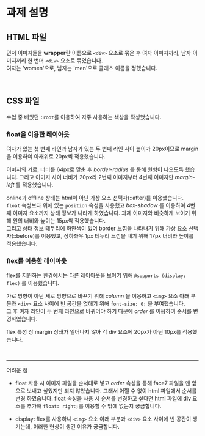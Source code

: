 # 과제 설명

## HTML 파일
먼저 이미지들을 **wrapper**란 이름으로 `<div>` 요소로 묶은 후 여자 이미지끼리, 남자 이미지끼리 한 번더 `<div>` 요소로 묶었습니다.  
여자는 'women'으로, 남자는 'men'으로 클래스 이름을 정했습니다.

<br />

## CSS 파일
수업 중 배웠던 `:root`를 이용하여 자주 사용하는 색상을 작성했습니다.

### float을 이용한 레이아웃
여자가 있는 첫 번째 라인과 남자가 있는 두 번째 라인 사이 높이가 20px이므로 margin을 이용하여 아래위로 20px씩 적용했습니다.

이미지의 가로, 너비를 64px로 맞춘 후 _border-radius_ 를 통해 원형이 나오도록 했습니다.
그리고 이미지 사이 너비가 20px라 2번째 이미지부터 4번째 이미지만 _margin-left_ 를 적용했습니다.

online과 offline 상태는 html이 아닌 가상 요소 선택자(::after)를 이용했습니다.  
`float` 속성보다 위에 있는 `position` 속성을 사용했고 _box-shadow_ 를 이용하여 4번째 이미지 요소까지 상태 정보가 나타게 하였습니다. 과제 이미지와 비슷하게 보이기 위해 원의 너비와 높이는 15px씩 적용했습니다.  
그리고 상태 정보 테두리에 하얀색이 있어 border 느낌을 나타내기 위해 가상 요소 선택자(::before)를 이용했고, 상하좌우 1px 테두리 느낌을 내기 위해 17px 너비와 높이를 적용했습니다.

### flex를 이용한 레이아웃
flex를 지원하는 환경에서는 다른 레이아웃을 보이기 위해 `@supports (display: flex)` 를 이용했습니다.

가로 방향이 아닌 세로 방향으로 바꾸기 위해 _column_ 을 이용하고 `<img>` 요소 아래 부분과 `<div>` 요소 사이에 빈 공간을 없애기 위해 `font-size: 0;` 을 부여했습니다.  
그 후 여자 라인이 두 번째 라인으로 바뀌어야 하기 때문에 _order_ 를 이용하여 순서를 변경하였습니다.

flex 특성 상 margin 상쇄가 일어나지 않아 각 div 요소에 20px가 아닌 10px를 적용했습니다.

<br />

---

어려운 점 
- float 사용 시 이미지 파일을 순서대로 넣고 _order_ 속성을 통해 face7 파일을 맨 앞으로 보내고 싶었지만 되지 않았습니다. 그래서 어쩔 수 없이 html 파일에서 순서를 변경 하였습니다. float 속성을 사용 시 순서를 변경하고 싶다면 html 파일에 div 요소를 추가해 `float: right;`를 이용할 수 밖에 없는지 궁금합니다.

- display: flex를 사용하니 `<img>` 요소 아래 부분과 `<div>` 요소 사이에 빈 공간이 생기는데, 이러한 현상이 생긴 이유가 궁금합니다.
